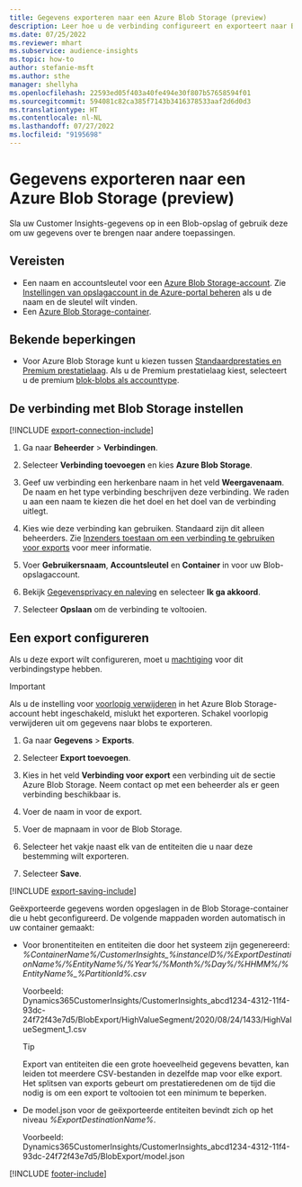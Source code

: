```yaml
---
title: Gegevens exporteren naar een Azure Blob Storage (preview)
description: Leer hoe u de verbinding configureert en exporteert naar Blob-opslag.
ms.date: 07/25/2022
ms.reviewer: mhart
ms.subservice: audience-insights
ms.topic: how-to
author: stefanie-msft
ms.author: sthe
manager: shellyha
ms.openlocfilehash: 22593ed05f403a40fe494e30f807b57658594f01
ms.sourcegitcommit: 594081c82ca385f7143b3416378533aaf2d6d0d3
ms.translationtype: HT
ms.contentlocale: nl-NL
ms.lasthandoff: 07/27/2022
ms.locfileid: "9195698"
---
```

# <a name="export-data-to-an-azure-blob-storage-preview"></a>Gegevens exporteren naar een Azure Blob Storage (preview)

Sla uw Customer Insights-gegevens op in een Blob-opslag of gebruik deze om uw gegevens over te brengen naar andere toepassingen.

## <a name="prerequisites"></a>Vereisten

- Een naam en accountsleutel voor een [Azure Blob Storage-account](/azure/storage/blobs/create-data-lake-storage-account). Zie [Instellingen van opslagaccount in de Azure-portal beheren](/azure/storage/common/storage-account-manage) als u de naam en de sleutel wilt vinden.
- Een [Azure Blob Storage-container](/azure/storage/blobs/storage-quickstart-blobs-portal#create-a-container).

## <a name="known-limitations"></a>Bekende beperkingen

- Voor Azure Blob Storage kunt u kiezen tussen [Standaardprestaties en Premium prestatielaag](/azure/storage/blobs/storage-blob-performance-tiers). Als u de Premium prestatielaag kiest, selecteert u de premium [blok-blobs als accounttype](/azure/storage/common/storage-account-overview#types-of-storage-accounts).

## <a name="set-up-connection-to-blob-storage"></a>De verbinding met Blob Storage instellen

[!INCLUDE [export-connection-include](includes/export-connection-admn.md)]

1. Ga naar **Beheerder** > **Verbindingen**.

1. Selecteer **Verbinding toevoegen** en kies **Azure Blob Storage**.

1. Geef uw verbinding een herkenbare naam in het veld **Weergavenaam**. De naam en het type verbinding beschrijven deze verbinding. We raden u aan een naam te kiezen die het doel en het doel van de verbinding uitlegt.

1. Kies wie deze verbinding kan gebruiken. Standaard zijn dit alleen beheerders. Zie [Inzenders toestaan om een verbinding te gebruiken voor exports](connections.md#allow-contributors-to-use-a-connection-for-exports) voor meer informatie.

1. Voer **Gebruikersnaam**, **Accountsleutel** en **Container** in voor uw Blob-opslagaccount.

1. Bekijk [Gegevensprivacy en naleving](connections.md#data-privacy-and-compliance) en selecteer **Ik ga akkoord**.

1. Selecteer **Opslaan** om de verbinding te voltooien.

## <a name="configure-an-export"></a>Een export configureren

Als u deze export wilt configureren, moet u [machtiging](export-destinations.md#set-up-a-new-export) voor dit verbindingstype hebben.

> [!IMPORTANT]
> Als u de instelling voor [voorlopig verwijderen](/azure/storage/blobs/soft-delete-blob-enable) in het Azure Blob Storage-account hebt ingeschakeld, mislukt het exporteren. Schakel voorlopig verwijderen uit om gegevens naar blobs te exporteren.

1. Ga naar **Gegevens** > **Exports**.

1. Selecteer **Export toevoegen**.

1. Kies in het veld **Verbinding voor export** een verbinding uit de sectie Azure Blob Storage. Neem contact op met een beheerder als er geen verbinding beschikbaar is.

1. Voer de naam in voor de export.

1. Voer de mapnaam in voor de Blob Storage.

1. Selecteer het vakje naast elk van de entiteiten die u naar deze bestemming wilt exporteren.

1. Selecteer **Save**.

[!INCLUDE [export-saving-include](includes/export-saving.md)]

Geëxporteerde gegevens worden opgeslagen in de Blob Storage-container die u hebt geconfigureerd. De volgende mappaden worden automatisch in uw container gemaakt:

- Voor bronentiteiten en entiteiten die door het systeem zijn gegenereerd:  
  *%ContainerName%/CustomerInsights_%instanceID%/%ExportDestinationName%/%EntityName%/%Year%/%Month%/%Day%/%HHMM%/%EntityName%_%PartitionId%.csv*  

  Voorbeeld: Dynamics365CustomerInsights/CustomerInsights_abcd1234-4312-11f4-93dc-24f72f43e7d5/BlobExport/HighValueSegment/2020/08/24/1433/HighValueSegment_1.csv
  
  > [!TIP]
  > Export van entiteiten die een grote hoeveelheid gegevens bevatten, kan leiden tot meerdere CSV-bestanden in dezelfde map voor elke export. Het splitsen van exports gebeurt om prestatieredenen om de tijd die nodig is om een export te voltooien tot een minimum te beperken.

- De model.json voor de geëxporteerde entiteiten bevindt zich op het niveau *%ExportDestinationName%*.  
  
  Voorbeeld: Dynamics365CustomerInsights/CustomerInsights_abcd1234-4312-11f4-93dc-24f72f43e7d5/BlobExport/model.json

[!INCLUDE [footer-include](includes/footer-banner.md)]
